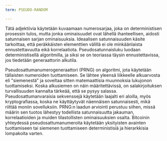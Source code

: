 ```yaml
---
term: PSEUDO-RANDOM

---
```

Tätä adjektiivia käytetään kuvaamaan numerosarjaa, joka on deterministisen prosessin tulos, mutta jonka ominaisuudet ovat lähellä ihanteellisen, aidosti satunnaisen sarjan ominaisuuksia. Ideaalisen satunnaisuuden käsite tarkoittaa, että peräkkäisten elementtien välillä ei ole minkäänlaista ennustettavuutta eikä korrelaatiota. Pseudosatunnaisluku luodaan deterministisellä algoritmilla, ja siksi se on teoriassa täysin ennustettavissa, jos tiedetään generaattorin alkutila.

Pseudosattumanumerogeneraattori (PRNG) on algoritmi, jota käytetään tällaisten numeroiden tuottamiseen. Se lähtee yleensä liikkeelle alkuarvosta eli "siemenestä" ja soveltaa sitten matemaattisia muunnoksia lukujonon tuottamiseksi. Koska alkusiemen on näin määritettävissä, on salakirjoituksen turvallisuuden kannalta tärkeää, että se pysyy salassa. Pseudosattumanvaraisia sekvenssejä käytetään laajalti eri aloilla, myös kryptografiassa, koska ne käyttäytyvät näennäisen satunnaisesti, mikä riittää moniin sovelluksiin. PRNG:n laadun arviointi perustuu siihen, missä määrin sen tuotos lähestyy todellista satunnaisuutta jakauman, korrelaatioiden ja muiden tilastollisten ominaisuuksien osalta. Bitcoinin yhteydessä pseudosattumanumeroita käytetään yksityisten avainten tuottamiseen tai siemenen tuottamiseen deterministisiä ja hierarkkisia lompakoita varten.